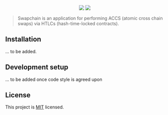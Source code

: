 <div align="center">
<img src="https://raw.githubusercontent.com/chronark/swapchain/master/.github/logo.png?sanitized=true"></img>

<a href="https://github.com/chronark/swapchain/blob/master/LICENSE">
<img src="https://img.shields.io/badge/license-MIT-blue.svg?style=flat-square"></img>
</a>
</div>

> Swapchain is an application for performing ACCS (atomic cross chain swaps) via HTLCs (hash-time-locked contracts).

## Installation

... to be added.

## Development setup

... to be added once code style is agreed upon

## License

This project is [MIT](https://github.com/chronark/swapchain/blob/master/LICENSE) licensed.